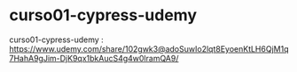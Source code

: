 # curso01-cypress-udemy
curso01-cypress-udemy  :  https://www.udemy.com/share/102gwk3@adoSuwIo2lqt8EyoenKtLH6QjM1q7HahA9gJim-DjK9qx1bkAucS4g4w0lramQA9/
